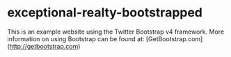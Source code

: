 # exceptional-realty-bootstrapped
This is an example website using the Twitter Bootstrap v4 framework. More information on using Bootstrap can be found at: [GetBootstrap.com] (http://getbootstrap.com)
